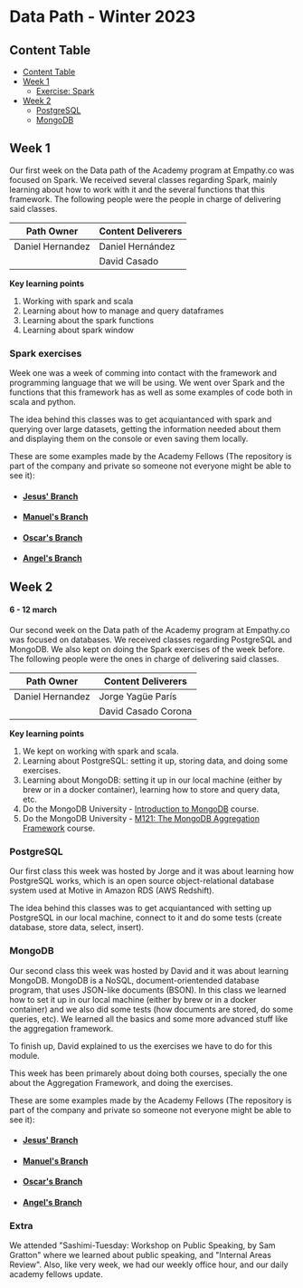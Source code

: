 # Data Path - Winter 2023

## Content Table
- [Content Table](#content-table)
- [Week 1](#week-1)
    - [Exercise: Spark](#spark-exercises)
- [Week 2](#week-2)
    - [PostgreSQL](#postgresql)
    - [MongoDB](#mongodb)

## Week 1

Our first week on the Data path of the Academy program at Empathy.co was focused on Spark. We received several classes regarding Spark, mainly learning about how to work with it and the several functions that this framework. The following people were the people in charge of delivering said classes.

| **Path Owner** | **Content Deliverers** | 
|----------------|------------------------| 
| Daniel Hernandez | Daniel Hernández       |
|                | David Casado           |

**Key learning points** <!-- (Do not change this line!!!)-->
1. Working with spark and scala
2. Learning about how to manage and query dataframes
3. Learning about the spark functions
4. Learning about spark window

### Spark exercises

Week one was a week of comming into contact with the framework and programming language that we will be using. We went over Spark and the functions that this framework has as well as some examples of code both in scala and python.

The idea behind this classes was to get acquiantanced with spark and querying over large datasets, getting the information needed about them and displaying them on the console or even saving them locally.

These are some examples made by the Academy Fellows (The repository is part of the company and private so someone not everyone might be able to see it):
- #### [Jesus' Branch](https://github.com/empathyco/academy-data-spark/tree/jesus_alonso_garcia_academy_exercises)
- #### [Manuel's Branch](https://github.com/empathyco/academy-data-spark/tree/manuel_manga_rodriguez_academy)
- #### [Oscar's Branch](https://github.com/empathyco/academy-data-spark/tree/oscar)
- #### [Angel's Branch](https://github.com/empathyco/academy-data-spark/tree/angel_iglesias_prestamo_academy_exercises)


## Week 2
#### 6 - 12 march
Our second week on the Data path of the Academy program at Empathy.co was focused on databases. We received classes regarding PostgreSQL and MongoDB. We also kept on doing the Spark exercises of the week before. The following people were the ones in charge of delivering said classes.

| **Path Owner** | **Content Deliverers** | 
|----------------|------------------------| 
| Daniel Hernandez | Jorge Yagüe París      |
|                | David Casado Corona          |


**Key learning points** <!-- (Do not change this line!!!)-->
1. We kept on working with spark and scala.
2. Learning about PostgreSQL: setting it up, storing data, and doing some exercises.
3. Learning about MongoDB: setting it up in our local machine (either by brew or in a docker container), learning how to store and query data, etc.
4. Do the MongoDB University - [Introduction to MongoDB](https://learn.mongodb.com/learning-paths/introduction-to-mongodb) course.
5. Do the MongoDB University - [M121: The MongoDB Aggregation Framework](https://learn.mongodb.com/courses/m121-the-mongodb-aggregation-framework) course.


### **PostgreSQL**

Our first class this week was hosted by Jorge and it was about learning how PostgreSQL works, which is an open source object-relational database system used at Motive in Amazon RDS (AWS Redshift).

The idea behind this classes was to get acquiantanced with setting up PostgreSQL in our local machine, connect to it and do some tests (create database, store data, select, insert).

### **MongoDB**

Our second class this week was hosted by David and it was about learning MongoDB. MongoDB is a NoSQL, document-orientended database program, that uses JSON-like documents (BSON). In this class we learned how to set it up in our local machine (either by brew or in a docker container) and we also did some tests (how documents are stored, do some queries, etc). We learned all the basics and some more advanced stuff like the aggregation framework.

To finish up, David explained to us the exercises we have to do for this module.

This week has been primarely about doing both courses, specially the one about the Aggregation Framework, and doing the exercises.


These are some examples made by the Academy Fellows (The repository is part of the company and private so someone not everyone might be able to see it):
- #### [Jesus' Branch](https://github.com/empathyco/academy-data-spark/tree/jesus_alonso_garcia_academy_exercises)
- #### [Manuel's Branch](https://github.com/empathyco/academy-data-spark/tree/manuel_manga_rodriguez_academy)
- #### [Oscar's Branch](https://github.com/empathyco/academy-data-spark/tree/oscar)
- #### [Angel's Branch](https://github.com/empathyco/academy-data-spark/tree/angel_iglesias_prestamo_academy_exercises)

### **Extra**

We attended "Sashimi-Tuesday: Workshop on Public Speaking, by Sam Gratton" where we learned about public speaking, and "Internal Areas Review". Also, like very week, we had our weekly office hour, and our daily academy fellows update.
